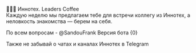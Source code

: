 🔵🔵🔵 Иннотех. Leaders Coffee   
Каждую неделю мы предлагаем тебе для встречи коллегу из Иннотех, а неловкость знакомства — берем на себя.

По всем вопросам - @SandouFrank
Версия бота {0}  

Также не забывай о чатах и каналах Иннотех в Telegram